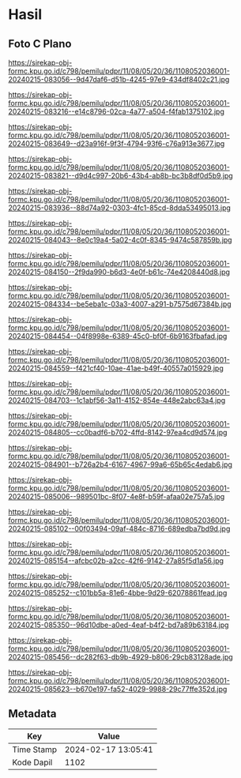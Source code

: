 # Hasil

## Foto C Plano

https://sirekap-obj-formc.kpu.go.id/c798/pemilu/pdpr/11/08/05/20/36/1108052036001-20240215-083056--9d47daf6-d51b-4245-97e9-434df8402c21.jpg

https://sirekap-obj-formc.kpu.go.id/c798/pemilu/pdpr/11/08/05/20/36/1108052036001-20240215-083216--e14c8796-02ca-4a77-a504-f4fab1375102.jpg

https://sirekap-obj-formc.kpu.go.id/c798/pemilu/pdpr/11/08/05/20/36/1108052036001-20240215-083649--d23a916f-9f3f-4794-93f6-c76a913e3677.jpg

https://sirekap-obj-formc.kpu.go.id/c798/pemilu/pdpr/11/08/05/20/36/1108052036001-20240215-083821--d9d4c997-20b6-43b4-ab8b-bc3b8df0d5b9.jpg

https://sirekap-obj-formc.kpu.go.id/c798/pemilu/pdpr/11/08/05/20/36/1108052036001-20240215-083936--88d74a92-0303-4fc1-85cd-8dda53495013.jpg

https://sirekap-obj-formc.kpu.go.id/c798/pemilu/pdpr/11/08/05/20/36/1108052036001-20240215-084043--8e0c19a4-5a02-4c0f-8345-9474c587859b.jpg

https://sirekap-obj-formc.kpu.go.id/c798/pemilu/pdpr/11/08/05/20/36/1108052036001-20240215-084150--2f9da990-b6d3-4e0f-b61c-74e4208440d8.jpg

https://sirekap-obj-formc.kpu.go.id/c798/pemilu/pdpr/11/08/05/20/36/1108052036001-20240215-084334--be5eba1c-03a3-4007-a291-b7575d67384b.jpg

https://sirekap-obj-formc.kpu.go.id/c798/pemilu/pdpr/11/08/05/20/36/1108052036001-20240215-084454--04f8998e-6389-45c0-bf0f-6b9163fbafad.jpg

https://sirekap-obj-formc.kpu.go.id/c798/pemilu/pdpr/11/08/05/20/36/1108052036001-20240215-084559--f421cf40-10ae-41ae-b49f-40557a015929.jpg

https://sirekap-obj-formc.kpu.go.id/c798/pemilu/pdpr/11/08/05/20/36/1108052036001-20240215-084703--1c1abf56-3a11-4152-854e-448e2abc63a4.jpg

https://sirekap-obj-formc.kpu.go.id/c798/pemilu/pdpr/11/08/05/20/36/1108052036001-20240215-084805--cc0badf6-b702-4ffd-8142-97ea4cd9d574.jpg

https://sirekap-obj-formc.kpu.go.id/c798/pemilu/pdpr/11/08/05/20/36/1108052036001-20240215-084901--b726a2b4-6167-4967-99a6-65b65c4edab6.jpg

https://sirekap-obj-formc.kpu.go.id/c798/pemilu/pdpr/11/08/05/20/36/1108052036001-20240215-085006--989501bc-8f07-4e8f-b59f-afaa02e757a5.jpg

https://sirekap-obj-formc.kpu.go.id/c798/pemilu/pdpr/11/08/05/20/36/1108052036001-20240215-085102--00f03494-09af-484c-8716-689edba7bd9d.jpg

https://sirekap-obj-formc.kpu.go.id/c798/pemilu/pdpr/11/08/05/20/36/1108052036001-20240215-085154--afcbc02b-a2cc-42f6-9142-27a85f5d1a56.jpg

https://sirekap-obj-formc.kpu.go.id/c798/pemilu/pdpr/11/08/05/20/36/1108052036001-20240215-085252--c101bb5a-81e6-4bbe-9d29-62078861fead.jpg

https://sirekap-obj-formc.kpu.go.id/c798/pemilu/pdpr/11/08/05/20/36/1108052036001-20240215-085350--96d10dbe-a0ed-4eaf-b4f2-bd7a89b63184.jpg

https://sirekap-obj-formc.kpu.go.id/c798/pemilu/pdpr/11/08/05/20/36/1108052036001-20240215-085456--dc282f63-db9b-4929-b806-29cb83128ade.jpg

https://sirekap-obj-formc.kpu.go.id/c798/pemilu/pdpr/11/08/05/20/36/1108052036001-20240215-085623--b670e197-fa52-4029-9988-29c77ffe352d.jpg


## Metadata

| Key        | Value               |
| ---------- | ------------------- |
| Time Stamp | 2024-02-17 13:05:41 |
| Kode Dapil | 1102                |



